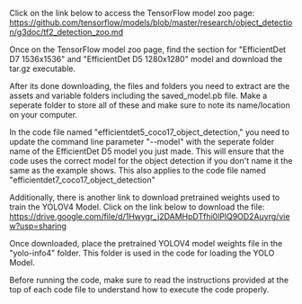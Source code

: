 Click on the link below to access the TensorFlow model zoo page:
https://github.com/tensorflow/models/blob/master/research/object_detection/g3doc/tf2_detection_zoo.md

Once on the TensorFlow model zoo page, find the section for "EfficientDet D7 1536x1536" and "EfficientDet D5 1280x1280" model and download the tar.gz executable.

After its done downloading, the files and folders you need to extract are the assets and variable folders including the saved_model.pb file. Make a seperate folder to store all of these and make sure to note its name/location on your computer.

In the code file named "efficientdet5_coco17_object_detection," you need to update the command line parameter "--model" with the seperate folder name of the EfficientDet D5 model you just made. This will ensure that the code uses the correct model for the object detection if you don't name it the same as the example shows. This also applies to the code file named "efficientdet7_coco17_object_detection"

Additionally, there is another link to download pretrained weights used to train the YOLOV4 Model. Click on the link below to download the file:
https://drive.google.com/file/d/1Hwygr_j2DAMHpDTfhi0lPlQ9OD2Auyrg/view?usp=sharing

Once downloaded, place the pretrained YOLOV4 model weights file in the "yolo-info4" folder. This folder is used in the code for loading the YOLO Model.

Before running the code, make sure to read the instructions provided at the top of each code file to understand how to execute the code properly.
